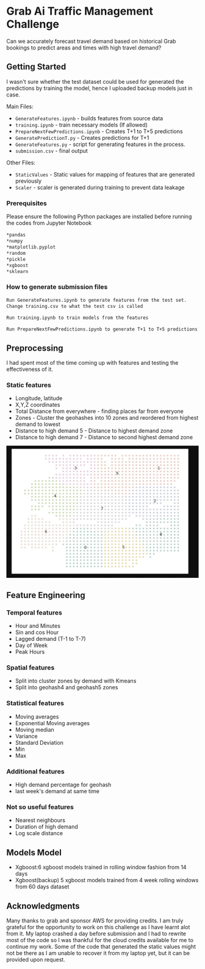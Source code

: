 # Grab Ai Traffic Management Challenge

Can we accurately forecast travel demand based on historical Grab bookings to predict areas and times with high travel demand?

## Getting Started
I wasn't sure whether the test dataset could be used for generated the predictions by training the model, hence I uploaded backup models just in case. 

Main Files:
 * `GenerateFeatures.ipynb` - builds features from source data
* `training.ipynb` - train necessary models (If allowed)
 * `PrepareNextFewPredictions.ipynb` - Creates T+1 to T+5 predictions
 * `GeneratePredictionT.py` - Creates predictions for T+1
 * `GenerateFeatures.py` - script for generating features in the process.
 * `submission.csv` - final output

Other Files:
* `StaticValues` - Static values for mapping of features that are generated previously
* `Scaler` - scaler is generated during training to prevent data leakage

### Prerequisites

Please ensure the following Python packages are installed before running the codes from Jupyter Notebook

```
*pandas
*numpy
*matplotlib.pyplot
*random
*pickle
*xgboost
*sklearn
```

### How to generate submission files





```
Run GenerateFeatures.ipynb to generate features from the test set. Change training.csv to what the test csv is called
```


```
Run training.ipynb to train models from the features
```


```
Run PrepareNextFewPredictions.ipynb to generate T+1 to T+5 predictions
```


## Preprocessing

I had spent most of the time coming up with features and testing the effectiveness of it.


### Static features

* Longitude, latitude
* X,Y,Z coordinates 
* Total Distance from everywhere - finding places far from everyone
* Zones - Cluster the geohashes into 10 zones and reordered from highest demand to lowest
* Distance to high demand 5 - Distance to highest demand zone
* Distance to high demand 7 - Distance to second highest demand zone


![ClusterImage](https://raw.githubusercontent.com/limcrong/trafficmanagement/master/working/zonescluster.JPG)

## Feature Engineering

### Temporal features
* Hour and Minutes
* Sin and cos Hour
* Lagged demand (T-1 to T-7)
* Day of Week
* Peak Hours

### Spatial features
* Split into cluster zones by demand with Kmeans
* Split into geohash4 and geohash5 zones

### Statistical features
* Moving averages 
* Exponential Moving averages
* Moving median
* Variance 
* Standard Deviation
* Min
* Max

### Additional features
* High demand percentage for geohash
* last week's demand at same time

### Not so useful features
* Nearest neighbours
* Duration of high demand
* Log scale distance

## Models Model
* Xgboost:6 xgboost models trained in rolling window fashion from 14 days
* Xgboost(backup) 5 xgboost models trained from 4 week rolling windows from 60 days dataset


## Acknowledgments

Many thanks to grab and sponsor AWS for providing credits. I am truly grateful for the opportunity to work on this challenge as I have learnt alot from it. My laptop crashed a day before submission and I had to rewrite most of the code so I was thankful for the cloud credits available for me to continue my work. Some of the code that generated the static values might not be there as I am unable to recover it from my laptop yet, but it can be provided upon request.


